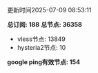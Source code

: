 更新时间2025-07-09 08:53:11

**总订阅: 188**
**总节点: 36358**
- vless节点: 13849
- hysteria2节点: 10

**google ping有效节点: 154**
